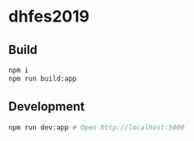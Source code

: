 # dhfes2019

## Build
```sh
npm i
npm run build:app
```

## Development
```sh
npm run dev:app # Open http://localhost:5000
```
